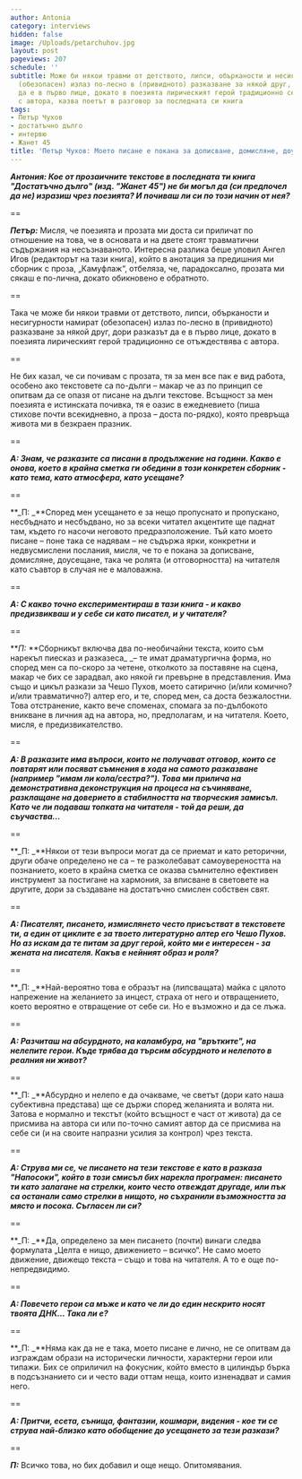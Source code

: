 ```yaml
---
author: Antonia
category: interviews
hidden: false
image: /Uploads/petarchuhov.jpg
layout: post
pageviews: 207
schedule: ''
subtitle: Може би някои травми от детството, липси, обърканости и несигурности намират
  (обезопасен) излаз по-лесно в (привидното) разказване за някой друг, дори разказът
  да е в първо лице, докато в поезията лирическият герой традиционно се отъждествява
  с автора, казва поетът в разговор за последната си книга
tags:
- Петър Чухов
- достатъчно дълго
- интервю
- Жанет 45
title: 'Петър Чухов: Моето писане е покана за дописване, домисляне, доусещане'
---
```


**_Антония: Кое от прозаичните текстове в последната ти книга "Достатъчно дълго" (изд. "Жанет 45") не би могъл да (си предпочел да не) изразиш чрез поезията? И почиваш ли си по този начин от нея?_**

\==

**_Петър:_** Мисля, че поезията и прозата ми доста си приличат по отношение на това, че в основата и на двете стоят травматични съдържания на несъзнаваното. Интересна разлика беше уловил Ангел Игов (редакторът на тази книга), който в анотация за предишния ми сборник с проза, „Камуфлаж“, отбеляза, че, парадоксално, прозата ми сякаш е по-лична, докато обикновено е обратното. 

\==

Така че може би някои травми от детството, липси, обърканости и несигурности намират (обезопасен) излаз по-лесно в (привидното) разказване за някой друг, дори разказът да е в първо лице, докато в поезията лирическият герой традиционно се отъждествява с автора.

\==

Не бих казал, че си почивам с прозата, тя за мен все пак е вид работа, особено ако текстовете са по-дълги – макар че аз по принцип се опитвам да се опазя от писане на дълги текстове. Всъщност за мен поезията е истинската почивка, тя е оазис в ежедневието (пиша стихове почти всекидневно, а проза – доста по-рядко), която превръща живота ми в безкраен празник.

\==

**_А: Знам, че разказите са писани в продължение на години. Какво е онова, което в крайна сметка ги обедини в този конкретен сборник - като тема, като атмосфера, като усещане?_**

\==

**_П: _**Според мен усещането е за нещо пропуснато и пропускано, несбъднато и несбъдвано, но за всеки читател акцентите ще паднат там, където го насочи неговото предразположение. Тъй като моето писане – поне така се надявам – не съдържа ярки, конкретни и недвусмислени послания, мисля, че то е покана за дописване, домисляне, доусещане, така че ролята (и отговорността) на читателя като съавтор в случая не е маловажна.

\==

**_А: С какво точно експериментираш в тази книга - и какво предизвикваш и у себе си като писател, и у читателя?_**

\==

**_П:_ **Сборникът включва два по-необичайни текста, които съм нарекъл пиесказ и разказеса_ _– те имат драматургична форма, но според мен са по-скоро за четене, отколкото за поставяне на сцена, макар че бих се зарадвал, ако някой ги превърне в представления. Има също и цикъл разкази за Чешо Пухов, моето сатирично (и/или комично? и/или травматично?) алтер его, и те, според мен, са доста безжалостни. Това отстранение, както вече споменах, спомага за по-дълбокото вникване в личния ад на автора, но, предполагам, и на читателя. Което, мисля, е предизвикателство.

\==

**_А: В разказите има въпроси, които не получават отговор, които се повтарят или посяват съмнения в хода на самото разказване (например "имам ли кола/сестра?"). Това ми прилича на демонстративна деконструкция на процеса на съчиняване, разклащане на доверието в стабилността на творческия замисъл. Като че ли подаваш топката на читателя - той да реши, да съучаства…_**

\==

**_П: _**Някои от тези въпроси могат да се приемат и като реторични, други обаче определено не са – те разколебават самоувереността на познанието, което в крайна сметка се оказва съмнително ефективен инструмент за постигане на хармония, за вписване в световете на другите, дори за създаване на достатъчно смислен собствен свят.

\==

**_А: Писателят, писането, измислянето често присъстват в текстовете ти, а един от циклите е за твоето литературно алтер его Чешо Пухов. Но аз искам да те питам за друг герой, който ми е интересен - за жената на писателя. Какъв е нейният образ и роля?_**

\==

**_П: _**Най-вероятно това е образът на (липсващата) майка с цялото напрежение на желанието за инцест, страха от него и отвращението, което вероятно е отвращение от себе си. Но е възможно и да се лъжа.

\==

**_А: Разчиташ на абсурдното, на каламбура, на "врътките", на нелепите герои. Къде трябва да търсим абсурдното и нелепото в реалния ни живот?_**

\==

**_П: _**Абсурдно и нелепо е да очакваме, че светът (дори като наша субективна представа) ще се държи според желанията и волята ни. Затова е нормално и текстът (който всъщност е част от живота) да се присмива на автора си или по-точно самият автор да се присмива на себе си (и на своите напразни усилия за контрол) чрез текста.

\==

**_А: Струва ми се, че писането на тези текстове е като в разказа "Напосоки", който в този смисъл бих нарекла програмен: писането ти като залагане на стрелки, които често отвеждат другаде, или пък са останали само стрелки в нищото, но съхранили възможността за място и посока. Съгласен ли си?_**

\==

**_П: _**Да, определено за мен писането (почти) винаги следва формулата „Целта е нищо, движението – всичко“. Не само моето движение, движещо текста – също и това на читателя. А то е още по-непредвидимо.

\==

**_А: Повечето герои са мъже и като че ли до един нескрито носят твоята ДНК… Така ли е?_**

\==

**_П: _**Няма как да не е така, моето писане е лично, не се опитвам да изграждам образи на исторически личности, характерни герои или типажи. Бих се оприличил на фокусник, който вместо в цилиндър бърка в подсъзнанието си и често вади оттам неща, които изненадват и самия него.

\==

**_А: Притчи, есета, сънища, фантазии, кошмари, видения - кое ти се струва най-близко като обобщение до усещането за тези разкази?_**

\==

**_П:_** Всичко това, но бих добавил и още нещо. Опитомявания.